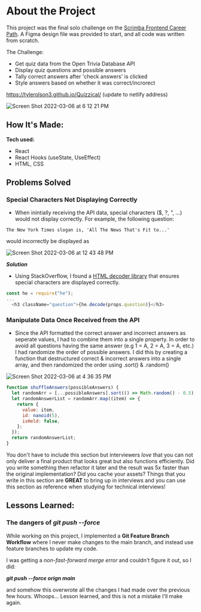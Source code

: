 # About the Project
This project was the final solo challenge on the [Scrimba Frontend Career Path](https://scrimba.com/learn/frontend).  A Figma design file was provided to start, and all code was written from scratch.

The Challenge:

- Get quiz data from the Open Trivia Database API
- Display quiz questions and possible answers
- Tally correct answers after 'check answers' is clicked
- Style answers based on whether it was correct/incrorect

https://tylerolson3.github.io/Quizzical/ (update to netlify address)

![Screen Shot 2022-03-06 at 6 12 21 PM](https://user-images.githubusercontent.com/67395239/156948516-ff077ba6-18c0-4aa9-8540-49eabbdf46f7.png)


## How It's Made:

**Tech used:** 
- React
- React Hooks (useState, UseEffect)
- HTML, CSS

## Problems Solved

### Special Characters Not Displaying Correctly

- When inintially receiving the API data, special characters ($, ?, ", ...) would not display correctly.  For example, the following question: 

``
The New York Times slogan is, 'All The News That's Fit to...'
``

would incorrectly be displayed as


![Screen Shot 2022-03-06 at 12 43 48 PM](https://user-images.githubusercontent.com/67395239/156948815-b9d77f48-4d84-4778-bdba-f2a46b02c709.png)

***Solution***

- Using StackOverflow, I found a [HTML decoder library](https://github.com/mathiasbynens/he) that ensures special characters are displayed correctly.  

```javascript
const he = require("he");
...
  <h3 className="question">{he.decode(props.question)}</h3>
```


### Manipulate Data Once Received from the API
- Since the API formatted the correct answer and incorrect answers as seperate values, I had to combine them into a single property.  In order to avoid all questions having the same answer (e.g 1 = A, 2 = A, 3 = A, etc.) I had randomize the order of possible answers.  I did this by creating a function that destructured correct & incorrect answers into a single array, and then randomized the order using .sort() & .random()

![Screen Shot 2022-03-06 at 4 36 35 PM](https://user-images.githubusercontent.com/67395239/156949520-668066d4-e459-4974-b8c0-2cf6cee07bbb.png)

```javascript
function shuffleAnswers(possibleAnswers) {
  let randomArr = [...possibleAnswers].sort(() => Math.random() - 0.5);
  let randomAnswerList = randomArr.map((item) => {
    return {
      value: item,
      id: nanoid(5),
      isHeld: false,
    };
  });
  return randomAnswerList;
}
```


You don't have to include this section but interviewers *love* that you can not only deliver a final product that looks great but also functions efficiently. Did you write something then refactor it later and the result was 5x faster than the original implementation? Did you cache your assets? Things that you write in this section are **GREAT** to bring up in interviews and you can use this section as reference when studying for technical interviews!

## Lessons Learned:

### The dangers of *git push --force*

While working on this project, I implemented a **Git Feature Branch Workflow** where I never make changes to the main branch, and instead use feature branches to update my code.

I was getting a *non-fast-forward merge error* and couldn't figure it out, so I did:

***git push --force orign main*** 

and somehow this overwrote all the changes I had made over the previous few hours.  Whoops... Lesson learned, and this is not a mistake I'll make again.


